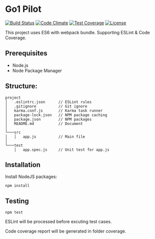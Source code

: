 # Go1 Pilot

[![Build Status](http://img.shields.io/travis/phuonghuynh/go1-pilot.svg?style=flat-square)](https://travis-ci.org/phuonghuynh/go1-pilot)
[![Code Climate](http://img.shields.io/codeclimate/github/phuonghuynh/go1-pilot.svg?style=flat-square)](https://codeclimate.com/github/phuonghuynh/go1-pilot)
[![Test Coverage](https://codeclimate.com/github/codeclimate/codeclimate/badges/coverage.svg)](https://codeclimate.com/github/codeclimate/codeclimate/coverage)
[![License](http://img.shields.io/:license-apache-blue.svg?style=flat-square)](http://www.apache.org/licenses/LICENSE-2.0.html)


This project uses ES6 with webpack bundle. Supporting ESLint & Code Coverage.

## Prerequisites
* Node.js
* Node Package Manager

## Structure:

```
project
│   .eslintrc.json      // ESLint rules
│   .gitignore          // Git ignore
│   karma.conf.js       // Karma task runner
│   package-lock.json   // NPM package caching
│   package.json        // NPM packages
│   README.md           // Document
│
└───src
│   │   app.js          // Main file
│   
└───test
    │   app.spec.js     // Unit test for app.js
```

## Installation
Install NodeJS packages:
```
npm install
```

## Testing

```
npm test
```

ESLint will be processed before excuting test cases.

Code coverage report will be generated in folder coverage.
